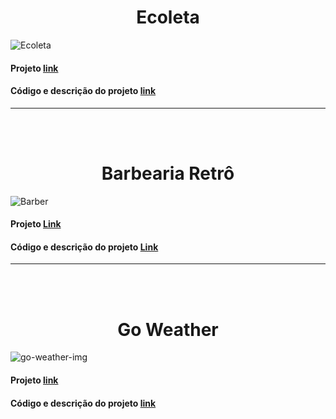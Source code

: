 <h1 align="center">Ecoleta</h1>  
    
![Ecoleta](https://user-images.githubusercontent.com/56805229/89372434-8b733380-d6bc-11ea-8aba-d62e8cea5cc7.png)  
  
#### Projeto [link](https://ecoleta-sand.vercel.app/)
#### Código e descrição do projeto [link](https://github.com/RicardoBaltazar/Ecoleta-Frontend-Javascript)  
  
<hr><br><br>
  
  <h1 align="center">Barbearia Retrô</h1>  
    
![Barber](https://user-images.githubusercontent.com/56805229/89581430-588c8500-d80d-11ea-8b5a-7eba3285663b.png)  
    
 #### Projeto  [Link](https://barbearia-retro.vercel.app/)  
 #### Código e descrição do projeto [Link](https://github.com/RicardoBaltazar/Site-Barbearia-Javascript)  
  
<hr><br><br>  

<h1 align="center">Go Weather</h1>  
    
![go-weather-img](https://user-images.githubusercontent.com/56805229/89582493-1cf2ba80-d80f-11ea-815b-f8c3d9b8c534.png)  
  
#### Projeto [link](https://ricardobaltazar.github.io/Go-Weather-javascript/)  
#### Código e descrição do projeto [link](https://github.com/RicardoBaltazar/Go-Weather-javascript)  
